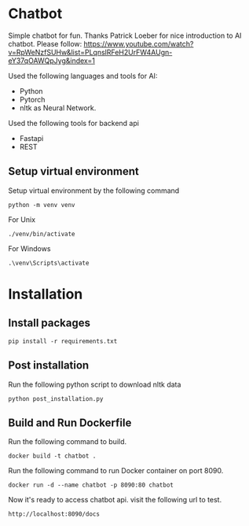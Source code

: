 # Chatbot
Simple chatbot for fun. Thanks Patrick Loeber for nice introduction to AI chatbot. 
Please follow: https://www.youtube.com/watch?v=RpWeNzfSUHw&list=PLqnslRFeH2UrFW4AUgn-eY37qOAWQpJyg&index=1

Used the following languages and tools for AI:
- Python
- Pytorch 
- nltk as Neural Network.

Used the following tools for backend api
- Fastapi
- REST

## Setup virtual environment
Setup virtual environment by the following command
```commandline
python -m venv venv
```

For Unix
```
./venv/bin/activate
```

For Windows
```
.\venv\Scripts\activate
```

# Installation

## Install packages
```commandline
pip install -r requirements.txt
```

## Post installation
Run the following python script to download nltk data
```commandline
python post_installation.py
```

## Build and Run Dockerfile
Run the following command to build.
```commandline
docker build -t chatbot .
```

Run the following command to run Docker container on port 8090.
```commandline
docker run -d --name chatbot -p 8090:80 chatbot
```

Now it's ready to access chatbot api. visit the following url to test.
```
http://localhost:8090/docs
```